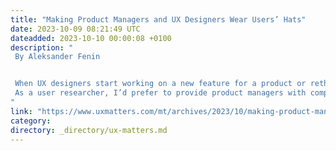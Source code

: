 ```yaml
---
title: "Making Product Managers and UX Designers Wear Users’ Hats"
date: 2023-10-09 08:21:49 UTC
dateadded: 2023-10-10 00:00:08 +0100
description: "
 By Aleksander Fenin 


 When UX designers start working on a new feature for a product or rethinking an existing one, they don’t typically conduct thorough UX research to understand users’ needs for every screen and user-interface element. When product managers prioritize their backlog and turn it into a roadmap, they often don’t have a full understanding of all the options that are on the table or exactly how they would impact users. Product managers need to make guesses, and the more informed their guesses are, the fewer the iterations that their teams must go through to ship a great product. 
 As a user researcher, I’d prefer to provide product managers with complete data about each and every design issue, but I don’t usually have enough time to do that. So what can I do? I can build a reliable feedback loop by accumulating knowledge about our customers and their users and gathering it into an atomic research base. However, there still are some things that can go wrong. Read More 
"
link: "https://www.uxmatters.com/mt/archives/2023/10/making-product-managers-and-ux-designers-wear-users-hats.php"
category:
directory: _directory/ux-matters.md
---
```

